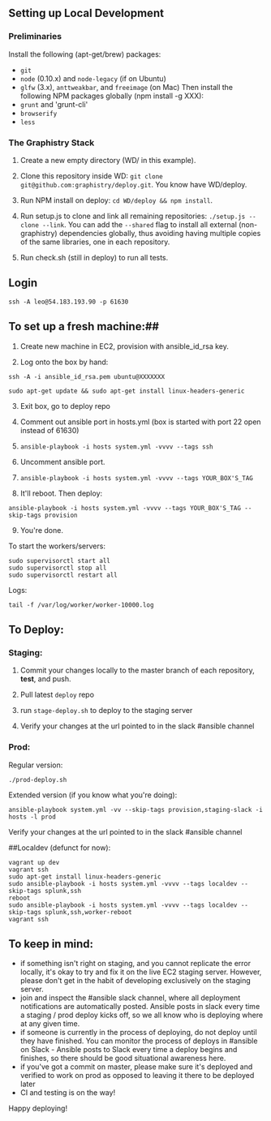 ## Setting up Local Development

### Preliminaries

Install the following (apt-get/brew) packages:
 - `git`
 - `node` (0.10.x) and `node-legacy` (if on Ubuntu)
 - `glfw` (3.x), `anttweakbar`, and `freeimage` (on Mac)
Then install the following NPM packages globally (npm install -g XXX):
 - `grunt` and 'grunt-cli'
 - `browserify`
 - `less`

### The Graphistry Stack

1. Create a new empty directory (WD/ in this example).

2. Clone this repository inside WD: `git clone git@github.com:graphistry/deploy.git`. You know have WD/deploy.

3. Run NPM install on deploy: `cd WD/deploy && npm install`.

4. Run  setup.js to clone and link all remaining repositories: `./setup.js --clone --link`. You can add the `--shared` flag to install all external (non-graphistry) dependencies globally, thus avoiding having multiple copies of the same libraries, one in each repository.

5. Run check.sh (still in deploy) to run all tests.

## Login ##

`ssh -A leo@54.183.193.90 -p 61630`

## To set up a fresh machine:##

1. Create new machine in EC2, provision with ansible_id_rsa key.

2. Log onto the box by hand:

`ssh -A -i ansible_id_rsa.pem ubuntu@XXXXXXX`

`sudo apt-get update && sudo apt-get install linux-headers-generic`

3. Exit box, go to deploy repo

4. Comment out ansible port in hosts.yml (box is started with port 22 open instead of 61630)

5. `ansible-playbook -i hosts system.yml -vvvv --tags ssh`

6. Uncomment ansible port.

7. `ansible-playbook -i hosts system.yml -vvvv --tags YOUR_BOX'S_TAG`

8. It'll reboot. Then deploy:

`ansible-playbook -i hosts system.yml -vvvv --tags YOUR_BOX'S_TAG --skip-tags provision`

9. You're done.

To start the workers/servers:
```
sudo supervisorctl start all
sudo supervisorctl stop all
sudo supervisorctl restart all
```

Logs:

`tail -f /var/log/worker/worker-10000.log`

## To Deploy:

### Staging:

1. Commit your changes locally to the master branch of each repository, **test**, and push.

2. Pull latest `deploy` repo

3. run `stage-deploy.sh` to deploy to the staging server

4. Verify your changes at the url pointed to in the slack #ansible channel

### Prod:

Regular version:

`./prod-deploy.sh`

Extended version (if you know what you're doing):

`ansible-playbook system.yml -vv --skip-tags provision,staging-slack -i hosts -l prod`

Verify your changes at the url pointed to in the slack #ansible channel

##Localdev (defunct for now):

```
vagrant up dev
vagrant ssh
sudo apt-get install linux-headers-generic
sudo ansible-playbook -i hosts system.yml -vvvv --tags localdev --skip-tags splunk,ssh
reboot
sudo ansible-playbook -i hosts system.yml -vvvv --tags localdev --skip-tags splunk,ssh,worker-reboot
vagrant ssh
```


## To keep in mind:
- if something isn't right on staging, and you cannot replicate the error locally, it's okay to try and fix it on the live EC2 staging server. However, please don't get in the habit of developing exclusively on the staging server.
- join and inspect the #ansible slack channel, where all deployment notifications are automatically posted. Ansible posts in slack every time a staging / prod deploy kicks off, so we all know who is deploying where at any given time.
- if someone is currently in the process of deploying, do not deploy until they have finished. You can monitor the process of deploys in #ansible on Slack - Ansible posts to Slack every time a deploy begins and finishes, so there should be good situational awareness here.
- if you've got a commit on master, please make sure it's deployed and verified to work on prod as opposed to leaving it there to be deployed later
- CI and testing is on the way!

Happy deploying!
